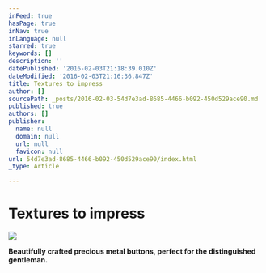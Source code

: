 ```yaml
---
inFeed: true
hasPage: true
inNav: true
inLanguage: null
starred: true
keywords: []
description: ''
datePublished: '2016-02-03T21:18:39.010Z'
dateModified: '2016-02-03T21:16:36.847Z'
title: Textures to impress
author: []
sourcePath: _posts/2016-02-03-54d7e3ad-8685-4466-b092-450d529ace90.md
published: true
authors: []
publisher:
  name: null
  domain: null
  url: null
  favicon: null
url: 54d7e3ad-8685-4466-b092-450d529ace90/index.html
_type: Article

---
```

# Textures to impress
![](https://the-grid-user-content.s3-us-west-2.amazonaws.com/a8003650-c47f-42f2-ac75-0b56568aa174.jpg)

**Beautifully crafted precious metal buttons, perfect for the distinguished gentleman.**